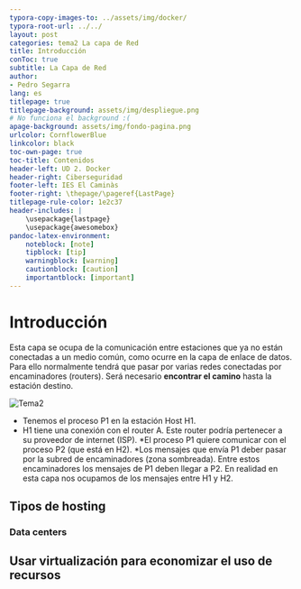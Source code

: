 ```yaml
---
typora-copy-images-to: ../assets/img/docker/
typora-root-url: ../../
layout: post
categories: tema2 La capa de Red 
title: Introducción
conToc: true
subtitle: La Capa de Red
author:
- Pedro Segarra
lang: es
titlepage: true
titlepage-background: assets/img/despliegue.png
# No funciona el background :(
apage-background: assets/img/fondo-pagina.png
urlcolor: CornflowerBlue
linkcolor: black
toc-own-page: true
toc-title: Contenidos
header-left: UD 2. Docker
header-right: Ciberseguridad
footer-left: IES El Caminàs
footer-right: \thepage/\pageref{LastPage}
titlepage-rule-color: 1e2c37
header-includes: |
    \usepackage{lastpage} 
    \usepackage{awesomebox}
pandoc-latex-environment:
    noteblock: [note]
    tipblock: [tip]
    warningblock: [warning]
    cautionblock: [caution]
    importantblock: [important]
---
```

# Introducción
Esta capa se ocupa de la comunicación entre estaciones que ya no están conectadas a un medio común, como ocurre en la capa de enlace de datos. Para ello normalmente tendrá que pasar por varias redes conectadas por encaminadores (routers). Será necesario **encontrar el camino** hasta la estación destino.

![Tema2](/PAX/assets/img/tema2_1.png)

* Tenemos el proceso P1 en la estación Host H1.
* H1 tiene una conexión con el router A. Este router podría pertenecer a su proveedor de internet (ISP).
*El proceso P1 quiere comunicar con el proceso P2 (que está en H2).
*Los mensajes que envía P1 deber pasar por la subred de encaminadores (zona sombreada). Entre estos encaminadores los mensajes de P1 deben llegar a P2. En realidad en esta capa nos ocupamos de los mensajes entre H1 y H2.

## Tipos de hosting



### Data centers


## Usar virtualización para economizar el uso de recursos





